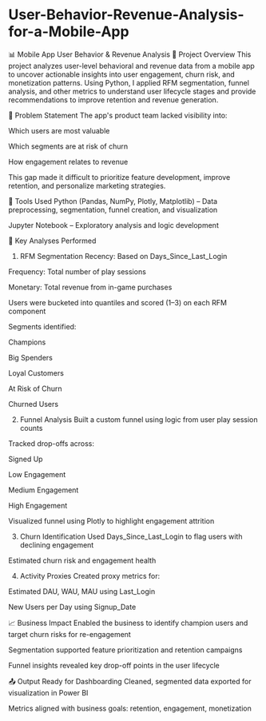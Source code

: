 # User-Behavior-Revenue-Analysis-for-a-Mobile-App
📊 Mobile App User Behavior & Revenue Analysis
📌 Project Overview
This project analyzes user-level behavioral and revenue data from a mobile app to uncover actionable insights into user engagement, churn risk, and monetization patterns. Using Python, I applied RFM segmentation, funnel analysis, and other metrics to understand user lifecycle stages and provide recommendations to improve retention and revenue generation.

🧠 Problem Statement
The app's product team lacked visibility into:

Which users are most valuable

Which segments are at risk of churn

How engagement relates to revenue

This gap made it difficult to prioritize feature development, improve retention, and personalize marketing strategies.

🔧 Tools Used
Python (Pandas, NumPy, Plotly, Matplotlib) – Data preprocessing, segmentation, funnel creation, and visualization

Jupyter Notebook – Exploratory analysis and logic development

🧪 Key Analyses Performed
1. RFM Segmentation
Recency: Based on Days_Since_Last_Login

Frequency: Total number of play sessions

Monetary: Total revenue from in-game purchases

Users were bucketed into quantiles and scored (1–3) on each RFM component

Segments identified:

Champions

Big Spenders

Loyal Customers

At Risk of Churn

Churned Users

2. Funnel Analysis
Built a custom funnel using logic from user play session counts

Tracked drop-offs across:

Signed Up

Low Engagement

Medium Engagement

High Engagement

Visualized funnel using Plotly to highlight engagement attrition

3. Churn Identification
Used Days_Since_Last_Login to flag users with declining engagement

Estimated churn risk and engagement health

4. Activity Proxies
Created proxy metrics for:

Estimated DAU, WAU, MAU using Last_Login

New Users per Day using Signup_Date

📈 Business Impact
Enabled the business to identify champion users and target churn risks for re-engagement

Segmentation supported feature prioritization and retention campaigns

Funnel insights revealed key drop-off points in the user lifecycle

📤 Output Ready for Dashboarding
Cleaned, segmented data exported for visualization in Power BI

Metrics aligned with business goals: retention, engagement, monetization


